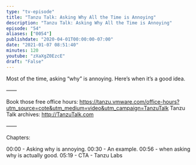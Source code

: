 ```yaml
---
type: "tv-episode"
title: "Tanzu Talk: Asking Why All the Time is Annoying"
description: "Tanzu Talk: Asking Why All the Time is Annoying"
episode: "54"
aliases: ["0054"]
publishdate: "2020-04-01T00:00:00-07:00"
date: "2021-01-07 08:51:40"
minutes: 120
youtube: "zXaXgZ0EzcE"
draft: "False"
---
```


Most of the time, asking “why” is annoying. Here’s when it’s a good idea.

——

Book those free office hours: https://tanzu.vmware.com/office-hours?utm_source=cote&utm_medium=video&utm_campaign=TanzuTalk
Tanzu Talk archives: http://TanzuTalk.com

——

Chapters:

00:00 - Asking why is annoying.
00:30 - An example.
00:56 - when asking why is actually good.
05:19 - CTA - Tanzu Labs
